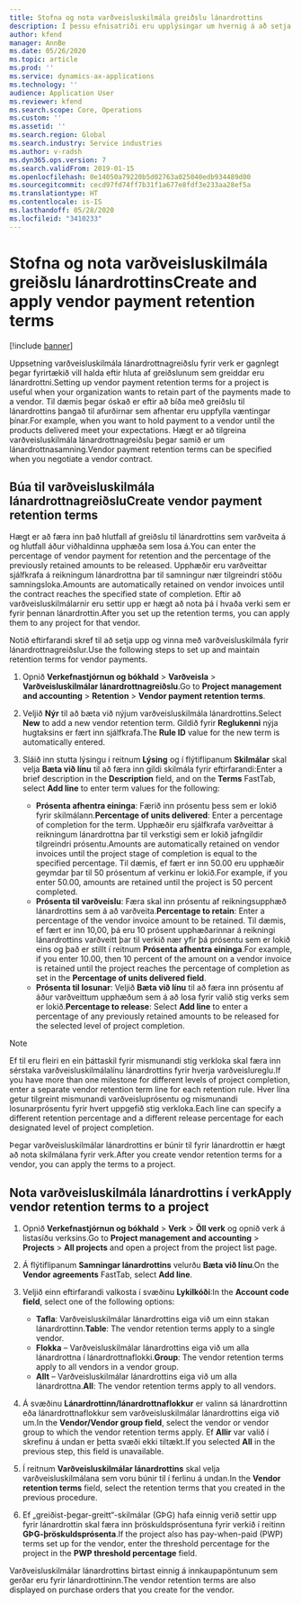 ```yaml
---
title: Stofna og nota varðveisluskilmála greiðslu lánardrottins
description: Í þessu efnisatriði eru upplýsingar um hvernig á að setja upp og vinna með varðveisluskilmála fyrir lánardrottnagreiðslur.
author: kfend
manager: AnnBe
ms.date: 05/26/2020
ms.topic: article
ms.prod: ''
ms.service: dynamics-ax-applications
ms.technology: ''
audience: Application User
ms.reviewer: kfend
ms.search.scope: Core, Operations
ms.custom: ''
ms.assetid: ''
ms.search.region: Global
ms.search.industry: Service industries
ms.author: v-radsh
ms.dyn365.ops.version: 7
ms.search.validFrom: 2019-01-15
ms.openlocfilehash: 0e14050a79220b5d02763a025040edb934489d00
ms.sourcegitcommit: cecd97fd74ff7b31f1a677e8fdf3e233aa28ef5a
ms.translationtype: HT
ms.contentlocale: is-IS
ms.lasthandoff: 05/28/2020
ms.locfileid: "3410233"
---
```

# <a name="create-and-apply-vendor-payment-retention-terms"></a><span data-ttu-id="4e965-103">Stofna og nota varðveisluskilmála greiðslu lánardrottins</span><span class="sxs-lookup"><span data-stu-id="4e965-103">Create and apply vendor payment retention terms</span></span>

[!include [banner](../includes/banner.md)] 

<span data-ttu-id="4e965-104">Uppsetning varðveisluskilmála lánardrottnagreiðslu fyrir verk er gagnlegt þegar fyrirtækið vill halda eftir hluta af greiðslunum sem greiddar eru lánardrottni.</span><span class="sxs-lookup"><span data-stu-id="4e965-104">Setting up vendor payment retention terms for a project is useful when your organization wants to retain part of the payments made to a vendor.</span></span> <span data-ttu-id="4e965-105">Til dæmis þegar óskað er eftir að bíða með greiðslu til lánardrottins þangað til afurðirnar sem afhentar eru uppfylla væntingar þínar.</span><span class="sxs-lookup"><span data-stu-id="4e965-105">For example, when you want to hold payment to a vendor until the products delivered meet your expectations.</span></span> <span data-ttu-id="4e965-106">Hægt er að tilgreina varðveisluskilmála lánardrottnagreiðslu þegar samið er um lánardrottnasamning.</span><span class="sxs-lookup"><span data-stu-id="4e965-106">Vendor payment retention terms can be specified when you negotiate a vendor contract.</span></span>

## <a name="create-vendor-payment-retention-terms"></a><span data-ttu-id="4e965-107">Búa til varðveisluskilmála lánardrottnagreiðslu</span><span class="sxs-lookup"><span data-stu-id="4e965-107">Create vendor payment retention terms</span></span>

<span data-ttu-id="4e965-108">Hægt er að færa inn það hlutfall af greiðslu til lánardrottins sem varðveita á og hlutfall áður viðhaldinna upphæða sem losa á.</span><span class="sxs-lookup"><span data-stu-id="4e965-108">You can enter the percentage of vendor payment for retention and the percentage of the previously retained amounts to be released.</span></span> <span data-ttu-id="4e965-109">Upphæðir eru varðveittar sjálfkrafa á reikningum lánardrottna þar til samningur nær tilgreindri stöðu samningsloka.</span><span class="sxs-lookup"><span data-stu-id="4e965-109">Amounts are automatically retained on vendor invoices until the contract reaches the specified state of completion.</span></span> <span data-ttu-id="4e965-110">Eftir að varðveisluskilmálarnir eru settir upp er hægt að nota þá í hvaða verki sem er fyrir þennan lánardrottin.</span><span class="sxs-lookup"><span data-stu-id="4e965-110">After you set up the retention terms, you can apply them to any project for that vendor.</span></span>

<span data-ttu-id="4e965-111">Notið eftirfarandi skref til að setja upp og vinna með varðveisluskilmála fyrir lánardrottnagreiðslur.</span><span class="sxs-lookup"><span data-stu-id="4e965-111">Use the following steps to set up and maintain retention terms for vendor payments.</span></span> 

1. <span data-ttu-id="4e965-112">Opnið **Verkefnastjórnun og bókhald** > **Varðveisla** > **Varðveisluskilmálar lánardrottnagreiðslu**.</span><span class="sxs-lookup"><span data-stu-id="4e965-112">Go to **Project management and accounting** > **Retention** > **Vendor payment retention terms**.</span></span>
2. <span data-ttu-id="4e965-113">Veljið **Nýr** til að bæta við nýjum varðveisluskilmála lánardrottins.</span><span class="sxs-lookup"><span data-stu-id="4e965-113">Select **New** to add a new vendor retention term.</span></span> <span data-ttu-id="4e965-114">Gildið fyrir **Reglukenni** nýja hugtaksins er fært inn sjálfkrafa.</span><span class="sxs-lookup"><span data-stu-id="4e965-114">The **Rule ID** value for the new term is automatically entered.</span></span> 
3. <span data-ttu-id="4e965-115">Sláið inn stutta lýsingu í reitnum **Lýsing** og í flýtiflipanum **Skilmálar** skal velja **Bæta við línu** til að færa inn gildi skilmála fyrir eftirfarandi:</span><span class="sxs-lookup"><span data-stu-id="4e965-115">Enter a brief description in the **Description** field, and on the **Terms** FastTab, select **Add line** to enter term values for the following:</span></span>

   - <span data-ttu-id="4e965-116">**Prósenta afhentra eininga**: Færið inn prósentu þess sem er lokið fyrir skilmálann.</span><span class="sxs-lookup"><span data-stu-id="4e965-116">**Percentage of units delivered**: Enter a percentage of completion for the term.</span></span> <span data-ttu-id="4e965-117">Upphæðir eru sjálfkrafa varðveittar á reikningum lánardrottna þar til verkstigi sem er lokið jafngildir tilgreindri prósentu.</span><span class="sxs-lookup"><span data-stu-id="4e965-117">Amounts are automatically retained on vendor invoices until the project stage of completion is equal to the specified percentage.</span></span> <span data-ttu-id="4e965-118">Til dæmis, ef fært er inn 50.00 eru upphæðir geymdar þar til 50 prósentum af verkinu er lokið.</span><span class="sxs-lookup"><span data-stu-id="4e965-118">For example, if you enter 50.00, amounts are retained until the project is 50 percent completed.</span></span>
   - <span data-ttu-id="4e965-119">**Prósenta til varðveislu**: Færa skal inn prósentu af reikningsupphæð lánardrottins sem á að varðveita.</span><span class="sxs-lookup"><span data-stu-id="4e965-119">**Percentage to retain**: Enter a percentage of the vendor invoice amount to be retained.</span></span> <span data-ttu-id="4e965-120">Til dæmis, ef fært er inn 10,00, þá eru 10 prósent upphæðarinnar á reikningi lánardrottins varðveitt þar til verkið nær yfir þá prósentu sem er lokið eins og það er stillt í reitnum **Prósenta afhentra eininga**.</span><span class="sxs-lookup"><span data-stu-id="4e965-120">For example, if you enter 10.00, then 10 percent of the amount on a vendor invoice is retained until the project reaches the percentage of completion as set in the **Percentage of units delivered field**.</span></span>
   - <span data-ttu-id="4e965-121">**Prósenta til losunar**: Veljið **Bæta við línu** til að færa inn prósentu af áður varðveittum upphæðum sem á að losa fyrir valið stig verks sem er lokið.</span><span class="sxs-lookup"><span data-stu-id="4e965-121">**Percentage to release**: Select **Add line** to enter a percentage of any previously retained amounts to be released for the selected level of project completion.</span></span>

> [!NOTE]
> <span data-ttu-id="4e965-122">Ef til eru fleiri en ein þáttaskil fyrir mismunandi stig verkloka skal færa inn sérstaka varðveisluskilmálalínu lánardrottins fyrir hverja varðveislureglu.</span><span class="sxs-lookup"><span data-stu-id="4e965-122">If you have more than one milestone for different levels of project completion, enter a separate vendor retention term line for each retention rule.</span></span> <span data-ttu-id="4e965-123">Hver lína getur tilgreint mismunandi varðveisluprósentu og mismunandi losunarprósentu fyrir hvert uppgefið stig verkloka.</span><span class="sxs-lookup"><span data-stu-id="4e965-123">Each line can specify a different retention percentage and a different release percentage for each designated level of project completion.</span></span>

<span data-ttu-id="4e965-124">Þegar varðveisluskilmálar lánardrottins er búnir til fyrir lánardrottin er hægt að nota skilmálana fyrir verk.</span><span class="sxs-lookup"><span data-stu-id="4e965-124">After you create vendor retention terms for a vendor, you can apply the terms to a project.</span></span>

## <a name="apply-vendor-retention-terms-to-a-project"></a><span data-ttu-id="4e965-125">Nota varðveisluskilmála lánardrottins í verk</span><span class="sxs-lookup"><span data-stu-id="4e965-125">Apply vendor retention terms to a project</span></span>

1. <span data-ttu-id="4e965-126">Opnið **Verkefnastjórnun og bókhald** > **Verk** > **Öll verk** og opnið verk á listasíðu verksins.</span><span class="sxs-lookup"><span data-stu-id="4e965-126">Go to **Project management and accounting** > **Projects** > **All projects** and open a project from the project list page.</span></span>
2. <span data-ttu-id="4e965-127">Á flýtiflipanum **Samningar lánardrottins** velurðu **Bæta við línu**.</span><span class="sxs-lookup"><span data-stu-id="4e965-127">On the **Vendor agreements** FastTab, select **Add line**.</span></span>
3. <span data-ttu-id="4e965-128">Veljið einn eftirfarandi valkosta í svæðinu **Lykilkóði**:</span><span class="sxs-lookup"><span data-stu-id="4e965-128">In the **Account code field**, select one of the following options:</span></span> 

   - <span data-ttu-id="4e965-129">**Tafla**: Varðveisluskilmálar lánardrottins eiga við um einn stakan lánardrottinn.</span><span class="sxs-lookup"><span data-stu-id="4e965-129">**Table**: The vendor retention terms apply to a single vendor.</span></span>
   - <span data-ttu-id="4e965-130">**Flokka** – Varðveisluskilmálar lánardrottins eiga við um alla lánardrottna í lánardrottnaflokki.</span><span class="sxs-lookup"><span data-stu-id="4e965-130">**Group**: The vendor retention terms apply to all vendors in a vendor group.</span></span>
   - <span data-ttu-id="4e965-131">**Allt** – Varðveisluskilmálar lánardrottins eiga við um alla lánardrottna.</span><span class="sxs-lookup"><span data-stu-id="4e965-131">**All**: The vendor retention terms apply to all vendors.</span></span>

4. <span data-ttu-id="4e965-132">Á svæðinu **Lánardrottinn/lánardrottnaflokkur** er valinn sá lánardrottinn eða lánardrottnaflokkur sem varðveisluskilmálar lánardrottins eiga við um.</span><span class="sxs-lookup"><span data-stu-id="4e965-132">In the **Vendor/Vendor group field**, select the vendor or vendor group to which the vendor retention terms apply.</span></span> <span data-ttu-id="4e965-133">Ef **Allir** var valið í skrefinu á undan er þetta svæði ekki tiltækt.</span><span class="sxs-lookup"><span data-stu-id="4e965-133">If you selected **All** in the previous step, this field is unavailable.</span></span>
5. <span data-ttu-id="4e965-134">Í reitnum **Varðveisluskilmálar lánardrottins** skal velja varðveisluskilmálana sem voru búnir til í ferlinu á undan.</span><span class="sxs-lookup"><span data-stu-id="4e965-134">In the **Vendor retention terms** field, select the retention terms that you created in the previous procedure.</span></span>
6. <span data-ttu-id="4e965-135">Ef „greiðist-þegar-greitt“-skilmálar (GÞG) hafa einnig verið settir upp fyrir lánardrottin skal færa inn þröskuldsprósentuna fyrir verkið í reitinn **GÞG-þröskuldsprósenta**.</span><span class="sxs-lookup"><span data-stu-id="4e965-135">If the project also has pay-when-paid (PWP) terms set up for the vendor, enter the threshold percentage for the project in the **PWP threshold percentage** field.</span></span>

<span data-ttu-id="4e965-136">Varðveisluskilmálar lánardrottins birtast einnig á innkaupapöntunum sem gerðar eru fyrir lánardrottininn.</span><span class="sxs-lookup"><span data-stu-id="4e965-136">The vendor retention terms are also displayed on purchase orders that you create for the vendor.</span></span>
